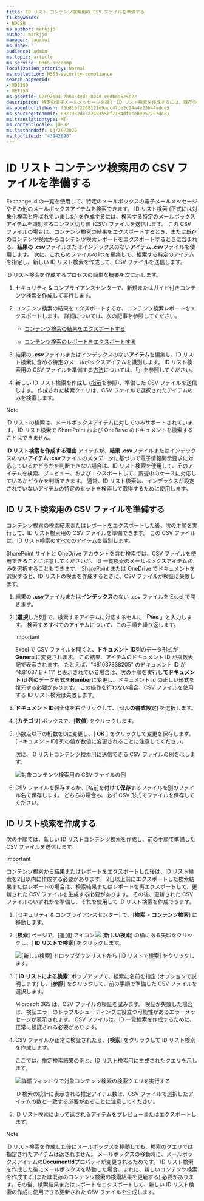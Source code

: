 ```yaml
---
title: ID リスト コンテンツ検索用の CSV ファイルを準備する
f1.keywords:
- NOCSH
ms.author: markjjo
author: markjjo
manager: laurawi
ms.date: ''
audience: Admin
ms.topic: article
ms.service: O365-seccomp
localization_priority: Normal
ms.collection: M365-security-compliance
search.appverid:
- MOE150
- MET150
ms.assetid: 82c97bb4-2b64-4edc-804d-cedbda525d22
description: 特定の電子メールメッセージを返す ID リスト検索を作成するには、既存のコンテンツ検索から .csv ファイルまたはインデックスを作成しない .csv ファイルを使用します。 通常、ID リスト検索は、部分的にインデックスが作成されたメールボックスアイテムを返すために使用されます。
ms.openlocfilehash: f3b815f2268121e9adc47de2c24a4e23b44adce5
ms.sourcegitcommit: 60c1932dcca249355ef7134df0ceb0e57757dc81
ms.translationtype: MT
ms.contentlocale: ja-JP
ms.lasthandoff: 04/29/2020
ms.locfileid: "43942890"
---
```

# <a name="prepare-a-csv-file-for-an-id-list-content-search"></a>ID リスト コンテンツ検索用の CSV ファイルを準備する

Exchange Id の一覧を使用して、特定のメールボックスの電子メールメッセージやその他のメールボックスアイテムを検索できます。 ID リスト検索 (正式には対象化検索と呼ばれていました) を作成するには、検索する特定のメールボックスアイテムを識別するコンマ区切り値 (CSV) ファイルを送信します。 この CSV ファイルの場合は、コンテンツ検索の結果をエクスポートするとき、または既存のコンテンツ検索からコンテンツ検索レポートをエクスポートするときに含まれる、**結果の .csv**ファイルまたはインデックスのない**アイテム .csv**ファイルを使用します。 次に、これらのファイルの1つを編集して、検索する特定のアイテムを指定し、新しい ID リスト検索を作成して、CSV ファイルを送信します。

ID リスト検索を作成するプロセスの簡単な概要を次に示します。

1. セキュリティ & コンプライアンスセンターで、新規またはガイド付きコンテンツ検索を作成して実行します。

2. コンテンツ検索の結果をエクスポートするか、コンテンツ検索レポートをエクスポートします。 詳細については、次の記事を参照してください。

    - [コンテンツ検索の結果をエクスポートする](export-search-results.md)

    - [コンテンツ検索のレポートをエクスポートする](export-a-content-search-report.md)

3. 結果の **.csv**ファイルまたはインデックスのない**アイテム**を編集し、ID リスト検索に含める特定のメールボックスアイテムを識別します。 ID リスト検索用の CSV ファイルを準備する[方法](#prepare-the-csv-file-for-an-id-list-search)については、「」を参照してください。

4. 新しい ID リスト検索を作成し ([指示](#create-an-id-list-search)を参照)、準備した CSV ファイルを送信します。 作成された検索クエリは、CSV ファイルで選択されたアイテムのみを検索します。

> [!NOTE]
> ID リストの検索は、メールボックスアイテムに対してのみサポートされています。 ID リスト検索で SharePoint および OneDrive のドキュメントを検索することはできません。

 **ID リスト検索を作成する理由** アイテムが、**結果 .csv**ファイルまたはインデックスのない**アイテム .csv**ファイルのメタデータに基づいて電子情報開示要求に対応しているかどうかを判断できない場合は、ID リスト検索を使用して、そのアイテムを検索、プレビュー、およびエクスポートして、調査中のケースに対応しているかどうかを判断できます。 通常、ID リスト検索は、インデックスが設定されていないアイテムの特定のセットを検索して取得するために使用します。

## <a name="prepare-the-csv-file-for-an-id-list-search"></a>ID リスト検索用の CSV ファイルを準備する

コンテンツ検索の検索結果またはレポートをエクスポートした後、次の手順を実行して、ID リスト検索用の CSV ファイルを準備できます。 この CSV ファイルは、ID リスト検索のすべてのアイテムを識別します。

SharePoint サイトと OneDrive アカウントを含む検索では、CSV ファイルを使用できることに注意してくださいが、ID 一覧検索のメールボックスアイテム*のみ*を選択することもできます。 SharePoint または OneDrive でドキュメントを選択すると、ID リストの検索を作成するときに、CSV ファイルが検証に失敗します。

1. 結果の **.csv**ファイルまたは**インデックス**のない .csv ファイルを Excel で開きます。

2. [**選択**した列] で、検索するアイテムに対応するセルに **「Yes** 」と入力します。 検索するすべてのアイテムについて、この手順を繰り返します。

    > [!IMPORTANT]
    > Excel で CSV ファイルを開くと、**ドキュメント ID**列のデータ形式が**General**に変更されます。 この結果、アイテムのドキュメント ID が指数表記で表示されます。 たとえば、"481037338205" のドキュメント ID が "4.81037 E + 11" と表示されている場合は、次の手順を実行し**てドキュメント id 列の**データ形式を**Number**に変更し、ドキュメント id の正しい形式を復元する必要があります。 この操作を行わない場合、CSV ファイルを使用する ID リスト検索は失敗します。

3. **ドキュメント ID**列全体を右クリックして、[**セルの書式設定**] を選択します。

4. [**カテゴリ**] ボックスで、[**数値**] をクリックします。

5. 小数点以下の桁数を**0**に変更し、[ **OK** ] をクリックして変更を保存します。 [ドキュメント ID] 列の値が数値に変更されることに注意してください。

    次に、ID リストコンテンツ検索用に送信できる CSV ファイルの例を示します。

    ![対象コンテンツ検索用の CSV ファイルの例](../media/8371b8cb-1638-496e-9be1-fe1565757d67.png)

6. CSV ファイルを保存するか、[名前を付け**て保存**するファイルを別のファイル名で保存します。 どちらの場合も、必ず CSV 形式でファイルを保存してください。

## <a name="create-an-id-list-search"></a>ID リスト検索を作成する

次の手順では、新しい ID リストコンテンツ検索を作成し、前の手順で準備した CSV ファイルを送信します。

> [!IMPORTANT]
> コンテンツ検索から結果またはレポートをエクスポートした後は、ID リスト検索を2日以内に作成する必要があります。 2日以上前にエクスポートした検索結果またはレポートの場合は、検索結果またはレポートを再エクスポートして、更新された CSV ファイルを生成する必要があります。 その後、更新された CSV ファイルのいずれかを準備し、それを使用して ID リスト検索を作成できます。

1. [セキュリティ & コンプライアンスセンター] で、[**検索** \> **コンテンツ検索**] に移動します。

2. [**検索**] ページで、[追加] アイコン![](../media/8ee52980-254b-440b-99a2-18d068de62d3.gif) [**新しい検索**] の横にある矢印をクリックし、[ **ID リストで検索**] をクリックします。

    ![[新しい検索] ドロップダウンリストから [ID リストで検索] をクリックします。](../media/e65f9942-09b2-4127-865e-e64029a590df.png)

3. [ **ID リストによる検索**] ポップアップで、検索に名前を指定 (オプションで説明します) し、[**参照**] をクリックして、前の手順で準備した CSV ファイルを選択します。

    Microsoft 365 は、CSV ファイルの検証を試みます。 検証が失敗した場合は、検証エラーのトラブルシューティングに役立つ可能性があるエラーメッセージが表示されます。 CSV ファイルは、ID 一覧検索を作成するために、正常に検証される必要があります。

4. CSV ファイルが正常に検証されたら、[**検索**] をクリックして ID リスト検索を作成します。

    ここでは、推定検索結果の例と、ID リスト検索用に生成されたクエリを示します。

    ![詳細ウィンドウで対象コンテンツ検索の検索クエリを実行する](../media/dbd9e570-c04b-4056-a8a7-37e9916ec683.png)

    ID 検索の統計に表示される推定アイテム数は、CSV ファイルで選択したアイテムの数と一致する必要があることに注意してください。

5. ID リスト検索によって返されるアイテムをプレビューまたはエクスポートします。

> [!NOTE]
> ID リスト検索を作成した後にメールボックスを移動しても、検索のクエリでは指定されたアイテムは返されません。 メールボックスの移動時に、メールボックスアイテムの**DocumentId**プロパティが変更されるためです。 ID リスト検索を作成した後にメールボックスを移動した場合、まれに、新しいコンテンツ検索を作成する (または既存のコンテンツ検索の検索結果を更新する) 必要があります。その後、検索結果またはレポートをエクスポートして、新しい ID リスト検索の作成に使用できる更新された CSV ファイルを生成します。
